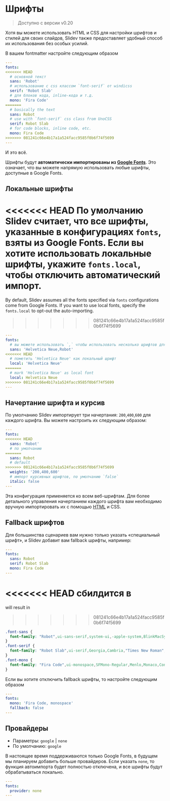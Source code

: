 # Шрифты

> Доступно с версии v0.20

Хотя вы можете использовать HTML и CSS для настройки шрифтов и стилей для своих слайдов, Slidev также предоставляет удобный способ их использования без особых усилий.

В вашем fontmatter настройте следующим образом

```yaml
---
fonts:
<<<<<<< HEAD
  # основной текст
  sans: 'Robot'
  # использование с css классом `font-serif` от windicss
  serif: 'Robot Slab'
  # для блоков кода, inline-кода и т.д.
  mono: 'Fira Code'
=======
  # basically the text
  sans: Robot
  # use with `font-serif` css class from UnoCSS
  serif: Robot Slab
  # for code blocks, inline code, etc.
  mono: Fira Code
>>>>>>> 081241c66e4b17a1a524facc9585f0b6f74f5699
---
```

И это всё.

Шрифты будут **автоматически импортированы из [Google Fonts](https://fonts.google.com/)**. Это означает, что вы можете напрямую использовать любые шрифты, доступные в Google Fonts.

## Локальные шрифты

<<<<<<< HEAD
По умолчанию Slidev считает, что все шрифты, указанные в конфигурациях `fonts`, взяты из Google Fonts. Если вы хотите использовать локальные шрифты, укажите `fonts.local`, чтобы отключить автоматический импорт.
=======
By default, Slidev assumes all the fonts specified via `fonts` configurations come from Google Fonts. If you want to use local fonts, specify the `fonts.local` to opt-out the auto-importing.
>>>>>>> 081241c66e4b17a1a524facc9585f0b6f74f5699

```yaml
---
fonts:
  # вы можете использовать `,` чтобы использовать несколько шрифтов для fallback'а (как font-family в css)
  sans: 'Helvetica Neue,Robot'
<<<<<<< HEAD
  # пометить 'Helvetica Neue' как локальный шрифт
  local: 'Helvetica Neue'
=======
  # mark 'Helvetica Neue' as local font
  local: Helvetica Neue
>>>>>>> 081241c66e4b17a1a524facc9585f0b6f74f5699
---
```

## Начертание шрифта и курсив

По умолчанию Slidev импортирует три начертания: `200`,`400`,`600` для каждого шрифта. Вы можете настроить их следующим образом:

```yaml
---
fonts:
<<<<<<< HEAD
  sans: 'Robot'
  # по умолчанию
=======
  sans: Robot
  # default
>>>>>>> 081241c66e4b17a1a524facc9585f0b6f74f5699
  weights: '200,400,600'
  # импорт курсивных шрифтов, по умолчанию `false`
  italic: false
---
```

Эта конфигурация применяется ко всем веб-шрифтам. Для более детального управления начертанием каждого шрифта вам необходимо вручную импортировать их с помощью [HTML](/custom/directory-structure.html#index-html) и CSS.

## Fallback шрифтов

Для большинства сценариев вам нужно только указать «специальный шрифт», и Slidev добавит вам fallback шрифты, например:

```yaml
---
fonts:
  sans: Robot
  serif: Robot Slab
  mono: Fira Code
---
```

<<<<<<< HEAD
сбилдится в
=======
will result in
>>>>>>> 081241c66e4b17a1a524facc9585f0b6f74f5699

```css
.font-sans {
  font-family: "Robot",ui-sans-serif,system-ui,-apple-system,BlinkMacSystemFont,"Segoe UI",Roboto,"Helvetica Neue",Arial,"Noto Sans",sans-serif,"Apple Color Emoji","Segoe UI Emoji","Segoe UI Symbol","Noto Color Emoji";
}
.font-serif {
  font-family: "Robot Slab",ui-serif,Georgia,Cambria,"Times New Roman",Times,serif;
}
.font-mono {
  font-family: "Fira Code",ui-monospace,SFMono-Regular,Menlo,Monaco,Consolas,"Liberation Mono","Courier New",monospace;
}
```

Если вы хотите отключить fallback шрифты, то настройте следующим образом

```yaml
---
fonts:
  mono: 'Fira Code, monospace'
  fallback: false
---
```

## Провайдеры

- Параметры: `google` | `none`
- По умолчанию: `google`

В настоящее время поддерживаются только Google Fonts, в будущем мы планируем добавить больше провайдеров. Если указать `none`, то функция автоимпорта будет полностью отключена, и все шрифты будут обрабатываться локально.

```yaml
---
fonts:
  provider: none
---
```
